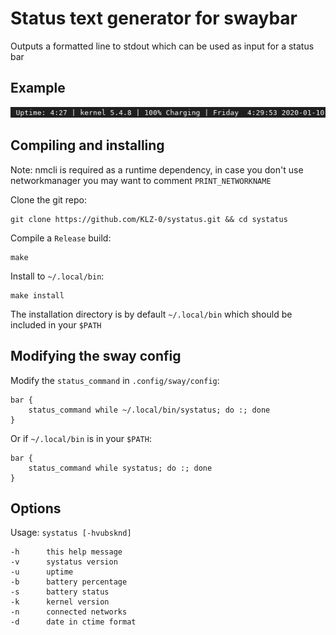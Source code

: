 # Status text generator for swaybar

Outputs a formatted line to stdout which can be used as input for a status bar

## Example
![Screenshot](img/screenshot.png?raw=true "Example")

## Compiling and installing 

Note: nmcli is required as a runtime dependency, in case you don't use networkmanager you may want to comment `PRINT_NETWORKNAME`

Clone the git repo:
```
git clone https://github.com/KLZ-0/systatus.git && cd systatus
```

Compile a `Release` build: 
```
make
```

Install to `~/.local/bin`:
```
make install
```

The installation directory is by default `~/.local/bin` which should be included in your `$PATH`

## Modifying the sway config

Modify the `status_command` in `.config/sway/config`:
```
bar {
    status_command while ~/.local/bin/systatus; do :; done
}
```

Or if `~/.local/bin` is in your `$PATH`:
```
bar {
    status_command while systatus; do :; done
}
```

## Options

Usage: `systatus [-hvubsknd]`

```
-h      this help message
-v      systatus version
-u      uptime
-b      battery percentage
-s      battery status
-k      kernel version
-n      connected networks
-d      date in ctime format
```
